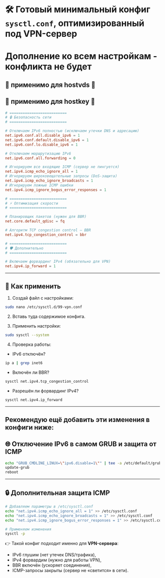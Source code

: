 # 🛠 Готовый минимальный конфиг `sysctl.conf`, оптимизированный под **VPN-сервер** <br>
# Дополнение ко всем настройкам - конфликта не будет <br>
## 📌 применимо для hostvds 📌 <br>
## 📌 применимо для hostkey 📌 <br>


```conf
# ==========================
# 🔒 Безопасность сети
# ==========================

# Отключаем IPv6 полностью (исключаем утечки DNS и адресацию)
net.ipv6.conf.all.disable_ipv6 = 1
net.ipv6.conf.default.disable_ipv6 = 1
net.ipv6.conf.lo.disable_ipv6 = 1

# Отключаем маршрутизацию IPv6
net.ipv6.conf.all.forwarding = 0

# Игнорируем все входящие ICMP (сервер не пингуется)
net.ipv4.icmp_echo_ignore_all = 1
# Игнорируем широковещательные запросы (DoS-защита)
net.ipv4.icmp_echo_ignore_broadcasts = 1
# Игнорируем ложные ICMP ошибки
net.ipv4.icmp_ignore_bogus_error_responses = 1

# ==========================
# ⚡ Оптимизация скорости
# ==========================

# Планировщик пакетов (нужен для BBR)
net.core.default_qdisc = fq

# Алгоритм TCP congestion control — BBR
net.ipv4.tcp_congestion_control = bbr

# ==========================
# 🛡 Дополнительно
# ==========================

# Включаем форвардинг IPv4 (обязательно для VPN)
net.ipv4.ip_forward = 1
````

---

## 📌 Как применить

1. Создай файл с настройками:

```bash
sudo nano /etc/sysctl.d/99-vpn.conf
```

2. Вставь туда содержимое конфига.

3. Применить настройки:

```bash
sudo sysctl --system
```

4. Проверка работы:

* IPv6 отключён?

```bash
ip a | grep inet6
```

* Включён ли BBR?

```bash
sysctl net.ipv4.tcp_congestion_control
```

* Разрешён ли форвардинг IPv4?

```bash
sysctl net.ipv4.ip_forward
```

---
## Рекомендую ещё добавить эти изменения в конфиги ниже:

## 🌐 Отключение IPv6 в самом GRUB и защита от ICMP

```bash
echo "GRUB_CMDLINE_LINUX=\"ipv6.disable=1\"" | tee -a /etc/default/grub
update-grub
reboot
```
---

## 🔒 Дополнительная защита ICMP

```bash
# Добавляем параметры в /etc/sysctl.conf
echo "net.ipv4.icmp_echo_ignore_all = 1" >> /etc/sysctl.conf
echo "net.ipv4.icmp_echo_ignore_broadcasts = 1" >> /etc/sysctl.conf
echo "net.ipv4.icmp_ignore_bogus_error_responses = 1" >> /etc/sysctl.conf

# Применяем изменения
sysctl -p
```

👉 Такой конфиг подходит именно для **VPN-сервера**:

* IPv6 глушим (нет утечек DNS/трафика),
* IPv4 форвардим (нужно для работы VPN),
* BBR включён (ускоряет соединения),
* ICMP-запросы закрыты (сервер не «светится» в сети).
